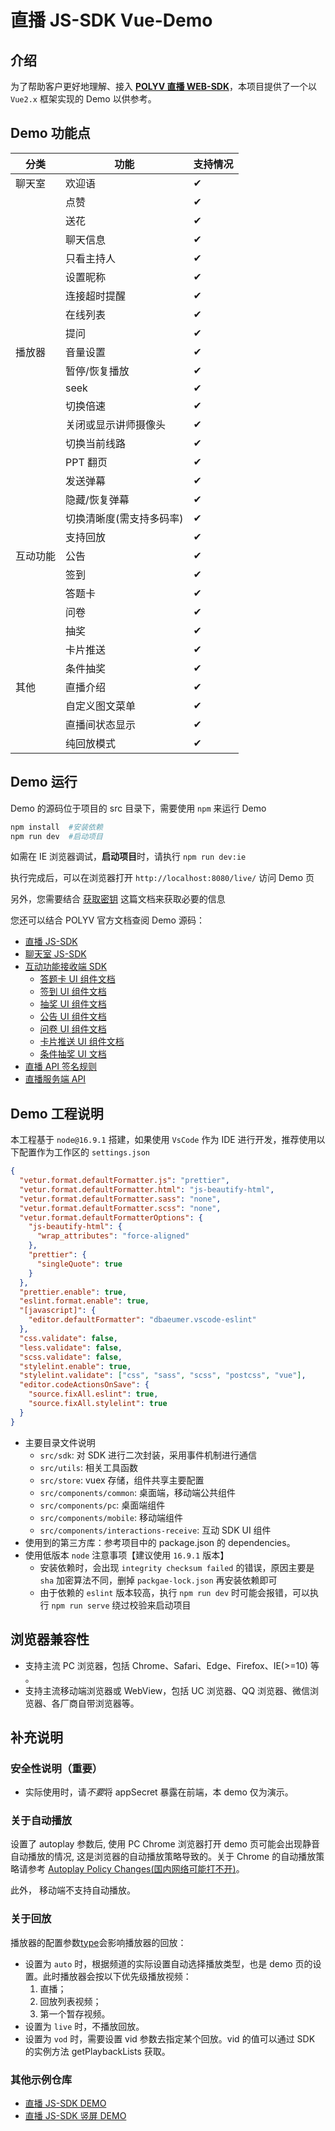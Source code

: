 # 直播 JS-SDK Vue-Demo

## 介绍

为了帮助客户更好地理解、接入 **[POLYV 直播 WEB-SDK](https://help.polyv.net/index.html#/live/js/)**，本项目提供了一个以 `Vue2.x` 框架实现的 Demo 以供参考。

## Demo 功能点

| 分类     | 功能                     | 支持情况 |
| -------- | ------------------------ | -------- |
| 聊天室   | 欢迎语                   | ✔        |
|          | 点赞                     | ✔        |
|          | 送花                     | ✔        |
|          | 聊天信息                 | ✔        |
|          | 只看主持人               | ✔        |
|          | 设置昵称                 | ✔        |
|          | 连接超时提醒             | ✔        |
|          | 在线列表                 | ✔        |
|          | 提问                     | ✔        |
| 播放器   | 音量设置                 | ✔        |
|          | 暂停/恢复播放            | ✔        |
|          | seek                     | ✔        |
|          | 切换倍速                 | ✔        |
|          | 关闭或显示讲师摄像头     | ✔        |
|          | 切换当前线路             | ✔        |
|          | PPT 翻页                 | ✔        |
|          | 发送弹幕                 | ✔        |
|          | 隐藏/恢复弹幕            | ✔        |
|          | 切换清晰度(需支持多码率) | ✔        |
|          | 支持回放                 | ✔        |
| 互动功能 | 公告                     | ✔        |
|          | 签到                     | ✔        |
|          | 答题卡                   | ✔        |
|          | 问卷                     | ✔        |
|          | 抽奖                     | ✔        |
|          | 卡片推送                 | ✔        |
|          | 条件抽奖                 | ✔        |
| 其他     | 直播介绍                 | ✔        |
|          | 自定义图文菜单           | ✔        |
|          | 直播间状态显示           | ✔        |
|          | 纯回放模式               | ✔        |

## Demo 运行

Demo 的源码位于项目的 src 目录下，需要使用 `npm` 来运行 Demo

```sh
npm install  #安装依赖
npm run dev  #启动项目
```

如需在 IE 浏览器调试，**启动项目**时，请执行 `npm run dev:ie`

执行完成后，可以在浏览器打开 `http://localhost:8080/live/` 访问 Demo 页

另外，您需要结合 [获取密钥](https://help.polyv.net/index.html#/live/api/getSecretKey) 这篇文档来获取必要的信息

您还可以结合 POLYV 官方文档查阅 Demo 源码：

- [直播 JS-SDK](https://help.polyv.net/index.html#/live/js/live_js_sdk/live_js_sdk)
- [聊天室 JS-SDK](https://help.polyv.net/index.html#/live/js/chat_js_sdk)
- [互动功能接收端 SDK](https://help.polyv.net/index.html#/live/js/new_sdk/interactions_receive_sdk/sdk/overview)
  - [答题卡 UI 组件文档](https://help.polyv.net/index.html#/live/js/new_sdk/interactions_receive_sdk/ui/default/answer_card)
  - [签到 UI 组件文档](https://help.polyv.net/index.html#/live/js/new_sdk/interactions_receive_sdk/ui/default/check_in)
  - [抽奖 UI 组件文档](https://help.polyv.net/index.html#/live/js/new_sdk/interactions_receive_sdk/ui/default/lottery)
  - [公告 UI 组件文档](https://help.polyv.net/index.html#/live/js/new_sdk/interactions_receive_sdk/ui/default/notice)
  - [问卷 UI 组件文档](https://help.polyv.net/index.html#/live/js/new_sdk/interactions_receive_sdk/ui/default/questionnaire)
  - [卡片推送 UI 组件文档](https://help.polyv.net/index.html#/live/js/new_sdk/interactions_receive_sdk/ui/default/push_card)
  - [条件抽奖 UI 文档](https://help.polyv.net/index.html#/live/js/new_sdk/interactions_receive_sdk/ui/default/welfare_lottery)
- [直播 API 签名规则](https://help.polyv.net/index.html#/live/api/buildSign)
- [直播服务端 API](https://help.polyv.net/index.html#/live/api/)

## Demo 工程说明

本工程基于 `node@16.9.1` 搭建，如果使用 `VsCode` 作为 IDE 进行开发，推荐使用以下配置作为工作区的 `settings.json`

```json
{
  "vetur.format.defaultFormatter.js": "prettier",
  "vetur.format.defaultFormatter.html": "js-beautify-html",
  "vetur.format.defaultFormatter.sass": "none",
  "vetur.format.defaultFormatter.scss": "none",
  "vetur.format.defaultFormatterOptions": {
    "js-beautify-html": {
      "wrap_attributes": "force-aligned"
    },
    "prettier": {
      "singleQuote": true
    }
  },
  "prettier.enable": true,
  "eslint.format.enable": true,
  "[javascript]": {
    "editor.defaultFormatter": "dbaeumer.vscode-eslint"
  },
  "css.validate": false,
  "less.validate": false,
  "scss.validate": false,
  "stylelint.enable": true,
  "stylelint.validate": ["css", "sass", "scss", "postcss", "vue"],
  "editor.codeActionsOnSave": {
    "source.fixAll.eslint": true,
    "source.fixAll.stylelint": true
  }
}
```

- 主要目录文件说明
  - `src/sdk`: 对 SDK 进行二次封装，采用事件机制进行通信
  - `src/utils`: 相关工具函数
  - `src/store`: vuex 存储，组件共享主要配置
  - `src/components/common`: 桌面端，移动端公共组件
  - `src/components/pc`: 桌面端组件
  - `src/components/mobile`: 移动端组件
  - `src/components/interactions-receive`: 互动 SDK UI 组件
- 使用到的第三方库：参考项目中的 package.json 的 dependencies。
- 使用低版本 `node` 注意事项【建议使用 `16.9.1` 版本】
  - 安装依赖时，会出现 `integrity checksum failed` 的错误，原因主要是 `sha` 加密算法不同，删掉 `packgae-lock.json` 再安装依赖即可
  - 由于依赖的 `eslint` 版本较高，执行 `npm run dev` 时可能会报错，可以执行 `npm run serve` 绕过校验来启动项目

## 浏览器兼容性

- 支持主流 PC 浏览器，包括 Chrome、Safari、Edge、Firefox、IE(>=10) 等 。
- 支持主流移动端浏览器或 WebView，包括 UC 浏览器、QQ 浏览器、微信浏览器、各厂商自带浏览器等。

## 补充说明

### 安全性说明（重要）

- 实际使用时，请*不要*将 appSecret 暴露在前端，本 demo 仅为演示。

### 关于自动播放

设置了 autoplay 参数后, 使用 PC Chrome 浏览器打开 demo 页可能会出现静音自动播放的情况, 这是浏览器的自动播放策略导致的。关于 Chrome 的自动播放策略请参考 [Autoplay Policy Changes(国内网络可能打不开)](https://developers.google.com/web/updates/2017/09/autoplay-policy-changes)。

此外， 移动端不支持自动播放。

### 关于回放

播放器的配置参数[type](https://help.polyv.net/index.html#/live/js/live_js_sdk/live_js_sdk?id=%E5%AE%9E%E4%BE%8B%E5%B1%9E%E6%80%A7)会影响播放器的回放：

- 设置为 `auto` 时，根据频道的实际设置自动选择播放类型，也是 demo 页的设置。此时播放器会按以下优先级播放视频：
  1. 直播；
  2. 回放列表视频；
  3. 第一个暂存视频。
- 设置为 `live` 时，不播放回放。
- 设置为 `vod` 时，需要设置 vid 参数去指定某个回放。vid 的值可以通过 SDK 的实例方法 getPlaybackLists 获取。

### 其他示例仓库

- [直播 JS-SDK DEMO](https://github.com/polyv/live-js-sdk-demo-basic)
- [直播 JS-SDK 竖屏 DEMO](https://github.com/polyv/live-js-sdk-demo-portrait)
